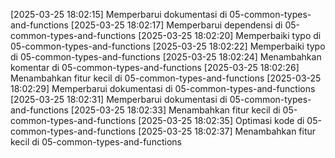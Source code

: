 [2025-03-25 18:02:15] Memperbarui dokumentasi di 05-common-types-and-functions
[2025-03-25 18:02:17] Memperbarui dependensi di 05-common-types-and-functions
[2025-03-25 18:02:20] Memperbaiki typo di 05-common-types-and-functions
[2025-03-25 18:02:22] Memperbaiki typo di 05-common-types-and-functions
[2025-03-25 18:02:24] Menambahkan komentar di 05-common-types-and-functions
[2025-03-25 18:02:26] Menambahkan fitur kecil di 05-common-types-and-functions
[2025-03-25 18:02:29] Memperbarui dokumentasi di 05-common-types-and-functions
[2025-03-25 18:02:31] Memperbarui dokumentasi di 05-common-types-and-functions
[2025-03-25 18:02:33] Menambahkan fitur kecil di 05-common-types-and-functions
[2025-03-25 18:02:35] Optimasi kode di 05-common-types-and-functions
[2025-03-25 18:02:37] Menambahkan fitur kecil di 05-common-types-and-functions
